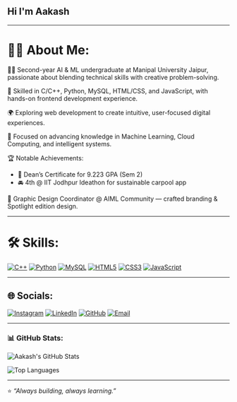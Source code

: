 ## Hi I'm Aakash 

---

# **👨‍💻 About Me:**


👨‍🎓 Second-year AI & ML undergraduate at Manipal University Jaipur, passionate about blending technical skills with creative problem-solving.

💼 Skilled in C/C++, Python, MySQL, HTML/CSS, and JavaScript, with hands-on frontend development experience.

🌍 Exploring web development to create intuitive, user-focused digital experiences.

🧠 Focused on advancing knowledge in Machine Learning, Cloud Computing, and intelligent systems.


🏆 Notable Achievements:  
- 🥇 Dean’s Certificate for 9.223 GPA (Sem 2)  
- 🚘 4th @ IIT Jodhpur Ideathon for sustainable carpool app

🎨 Graphic Design Coordinator @ AIML Community — crafted branding & Spotlight edition design.

---

# **🛠️ Skills:**

[![C++](https://img.shields.io/badge/C++-00599C?style=for-the-badge&logo=c%2B%2B&logoColor=white&borderRadius=10)](https://isocpp.org/) [![Python](https://img.shields.io/badge/Python-3776AB?style=for-the-badge&logo=python&logoColor=white&borderRadius=10)](https://python.org/) [![MySQL](https://img.shields.io/badge/MySQL-4479A1?style=for-the-badge&logo=mysql&logoColor=white&borderRadius=10)](https://mysql.com/) [![HTML5](https://img.shields.io/badge/HTML5-E34F26?style=for-the-badge&logo=html5&logoColor=white&borderRadius=10)](https://developer.mozilla.org/en-US/docs/Web/HTML) [![CSS3](https://img.shields.io/badge/CSS3-1572B6?style=for-the-badge&logo=css3&logoColor=white&borderRadius=10)](https://developer.mozilla.org/en-US/docs/Web/CSS) [![JavaScript](https://img.shields.io/badge/JavaScript-F7DF1E?style=for-the-badge&logo=javascript&logoColor=black&borderRadius=10)](https://developer.mozilla.org/en-US/docs/Web/JavaScript)

---

## **🌐 Socials:**

[![Instagram](https://img.shields.io/badge/Instagram-E4405F?style=for-the-badge&logo=instagram&logoColor=white&borderRadius=10)](https://instagram.com/Aakashh_780) [![LinkedIn](https://img.shields.io/badge/LinkedIn-0077B5?style=for-the-badge&logo=linkedin&logoColor=white&borderRadius=10)](https://linkedin.com/in/aakash-srivastava) [![GitHub](https://img.shields.io/badge/GitHub-181717?style=for-the-badge&logo=github&logoColor=white&borderRadius=10)](https://github.com/Aakash-780) [![Email](https://img.shields.io/badge/Gmail-D14836?style=for-the-badge&logo=gmail&logoColor=white&borderRadius=10)](mailto:aakashsrivastava2004@gmail.com)

---

### **📊 GitHub Stats:**

![Aakash's GitHub Stats](https://github-readme-stats.vercel.app/api?username=Aakash-780&show_icons=true&theme=dark&include_all_commits=true&count_private=true)


![Top Languages](https://github-readme-stats.vercel.app/api/top-langs/?username=Aakash-780&layout=compact&theme=dark)

---

⭐ *“Always building, always learning.”*
